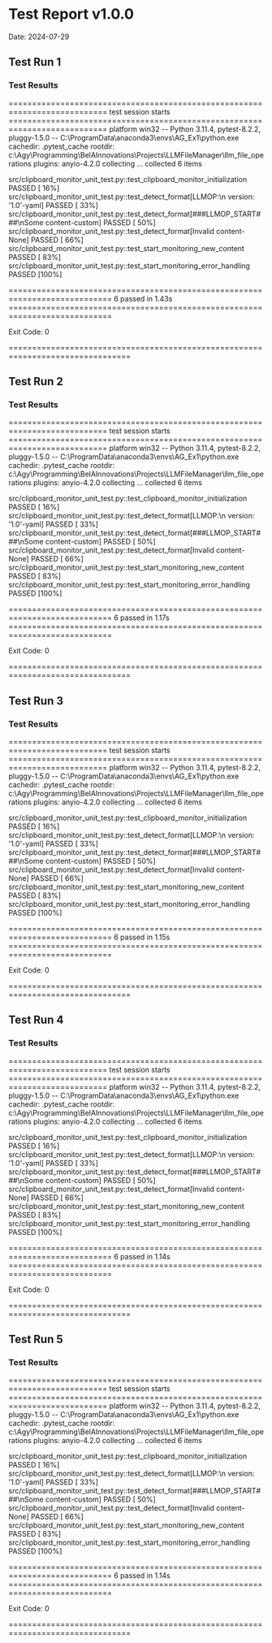 # Test Report v1.0.0

Date: 2024-07-29

## Test Run 1

### Test Results

=========================================================================== test session starts ===========================================================================
platform win32 -- Python 3.11.4, pytest-8.2.2, pluggy-1.5.0 -- C:\ProgramData\anaconda3\envs\AG_Ex1\python.exe
cachedir: .pytest_cache
rootdir: c:\Agy\Programming\BelAInnovations\Projects\LLMFileManager\llm_file_operations
plugins: anyio-4.2.0
collecting ... collected 6 items

src/clipboard_monitor_unit_test.py::test_clipboard_monitor_initialization PASSED                                                                                     [ 16%]
src/clipboard_monitor_unit_test.py::test_detect_format[LLMOP:\n  version: '1.0'-yaml] PASSED                                                                         [ 33%]
src/clipboard_monitor_unit_test.py::test_detect_format[###LLMOP_START###\nSome content-custom] PASSED                                                                [ 50%]
src/clipboard_monitor_unit_test.py::test_detect_format[Invalid content-None] PASSED                                                                                  [ 66%]
src/clipboard_monitor_unit_test.py::test_start_monitoring_new_content PASSED                                                                                         [ 83%]
src/clipboard_monitor_unit_test.py::test_start_monitoring_error_handling PASSED                                                                                      [100%]

============================================================================ 6 passed in 1.43s ============================================================================

Exit Code: 0

================================================================================

## Test Run 2

### Test Results

=========================================================================== test session starts ===========================================================================
platform win32 -- Python 3.11.4, pytest-8.2.2, pluggy-1.5.0 -- C:\ProgramData\anaconda3\envs\AG_Ex1\python.exe
cachedir: .pytest_cache
rootdir: c:\Agy\Programming\BelAInnovations\Projects\LLMFileManager\llm_file_operations
plugins: anyio-4.2.0
collecting ... collected 6 items

src/clipboard_monitor_unit_test.py::test_clipboard_monitor_initialization PASSED                                                                                     [ 16%]
src/clipboard_monitor_unit_test.py::test_detect_format[LLMOP:\n  version: '1.0'-yaml] PASSED                                                                         [ 33%]
src/clipboard_monitor_unit_test.py::test_detect_format[###LLMOP_START###\nSome content-custom] PASSED                                                                [ 50%]
src/clipboard_monitor_unit_test.py::test_detect_format[Invalid content-None] PASSED                                                                                  [ 66%]
src/clipboard_monitor_unit_test.py::test_start_monitoring_new_content PASSED                                                                                         [ 83%]
src/clipboard_monitor_unit_test.py::test_start_monitoring_error_handling PASSED                                                                                      [100%]

============================================================================ 6 passed in 1.17s ============================================================================

Exit Code: 0

================================================================================

## Test Run 3

### Test Results

=========================================================================== test session starts ===========================================================================
platform win32 -- Python 3.11.4, pytest-8.2.2, pluggy-1.5.0 -- C:\ProgramData\anaconda3\envs\AG_Ex1\python.exe
cachedir: .pytest_cache
rootdir: c:\Agy\Programming\BelAInnovations\Projects\LLMFileManager\llm_file_operations
plugins: anyio-4.2.0
collecting ... collected 6 items

src/clipboard_monitor_unit_test.py::test_clipboard_monitor_initialization PASSED                                                                                     [ 16%]
src/clipboard_monitor_unit_test.py::test_detect_format[LLMOP:\n  version: '1.0'-yaml] PASSED                                                                         [ 33%]
src/clipboard_monitor_unit_test.py::test_detect_format[###LLMOP_START###\nSome content-custom] PASSED                                                                [ 50%]
src/clipboard_monitor_unit_test.py::test_detect_format[Invalid content-None] PASSED                                                                                  [ 66%]
src/clipboard_monitor_unit_test.py::test_start_monitoring_new_content PASSED                                                                                         [ 83%]
src/clipboard_monitor_unit_test.py::test_start_monitoring_error_handling PASSED                                                                                      [100%]

============================================================================ 6 passed in 1.15s ============================================================================

Exit Code: 0

================================================================================

## Test Run 4

### Test Results

=========================================================================== test session starts ===========================================================================
platform win32 -- Python 3.11.4, pytest-8.2.2, pluggy-1.5.0 -- C:\ProgramData\anaconda3\envs\AG_Ex1\python.exe
cachedir: .pytest_cache
rootdir: c:\Agy\Programming\BelAInnovations\Projects\LLMFileManager\llm_file_operations
plugins: anyio-4.2.0
collecting ... collected 6 items

src/clipboard_monitor_unit_test.py::test_clipboard_monitor_initialization PASSED                                                                                     [ 16%]
src/clipboard_monitor_unit_test.py::test_detect_format[LLMOP:\n  version: '1.0'-yaml] PASSED                                                                         [ 33%]
src/clipboard_monitor_unit_test.py::test_detect_format[###LLMOP_START###\nSome content-custom] PASSED                                                                [ 50%]
src/clipboard_monitor_unit_test.py::test_detect_format[Invalid content-None] PASSED                                                                                  [ 66%]
src/clipboard_monitor_unit_test.py::test_start_monitoring_new_content PASSED                                                                                         [ 83%]
src/clipboard_monitor_unit_test.py::test_start_monitoring_error_handling PASSED                                                                                      [100%]

============================================================================ 6 passed in 1.14s ============================================================================

Exit Code: 0

================================================================================

## Test Run 5

### Test Results

=========================================================================== test session starts ===========================================================================
platform win32 -- Python 3.11.4, pytest-8.2.2, pluggy-1.5.0 -- C:\ProgramData\anaconda3\envs\AG_Ex1\python.exe
cachedir: .pytest_cache
rootdir: c:\Agy\Programming\BelAInnovations\Projects\LLMFileManager\llm_file_operations
plugins: anyio-4.2.0
collecting ... collected 6 items

src/clipboard_monitor_unit_test.py::test_clipboard_monitor_initialization PASSED                                                                                     [ 16%]
src/clipboard_monitor_unit_test.py::test_detect_format[LLMOP:\n  version: '1.0'-yaml] PASSED                                                                         [ 33%]
src/clipboard_monitor_unit_test.py::test_detect_format[###LLMOP_START###\nSome content-custom] PASSED                                                                [ 50%]
src/clipboard_monitor_unit_test.py::test_detect_format[Invalid content-None] PASSED                                                                                  [ 66%]
src/clipboard_monitor_unit_test.py::test_start_monitoring_new_content PASSED                                                                                         [ 83%]
src/clipboard_monitor_unit_test.py::test_start_monitoring_error_handling PASSED                                                                                      [100%]

============================================================================ 6 passed in 1.14s ============================================================================

Exit Code: 0

================================================================================

